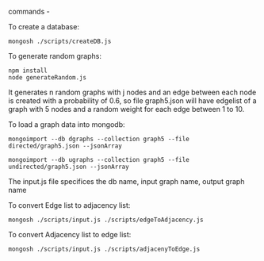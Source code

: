 commands - 

To create a database:
```
mongosh ./scripts/createDB.js
```

To generate random graphs:
```
npm install
node generateRandom.js
```
It generates n random graphs with j nodes and an edge between each node is created with a probability of 0.6, so file graph5.json will have edgelist of a graph with 5 nodes and a random weight for each edge between 1 to 10.

To load a graph data into mongodb:
```
mongoimport --db dgraphs --collection graph5 --file directed/graph5.json --jsonArray

mongoimport --db ugraphs --collection graph5 --file undirected/graph5.json --jsonArray
```

The input.js file specifices the db name, input graph name, output graph name

To convert Edge list to adjacency list:
```
mongosh ./scripts/input.js ./scripts/edgeToAdjacency.js
```

To convert Adjacency list to edge list:
```
mongosh ./scripts/input.js ./scripts/adjacenyToEdge.js
```